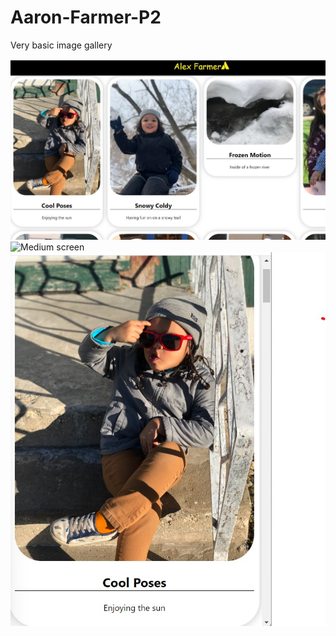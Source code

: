 # Aaron-Farmer-P2

Very basic image gallery 

![Full screen](big_screen.jpg)
![Medium screen](medium_screen.jpg)
![Small screen](sm_screen.jpg)
